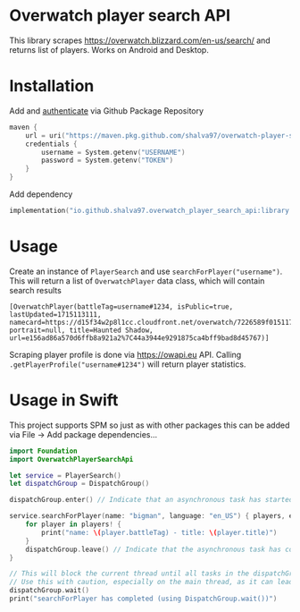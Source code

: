 # Overwatch player search API

This library scrapes https://overwatch.blizzard.com/en-us/search/ and returns list of players. Works on Android and Desktop.

# Installation

Add and [authenticate](https://docs.github.com/en/packages/working-with-a-github-packages-registry/working-with-the-gradle-registry#using-a-published-package) via Github Package Repository

```kotlin
maven {
    url = uri("https://maven.pkg.github.com/shalva97/overwatch-player-search-api")
    credentials {
        username = System.getenv("USERNAME")
        password = System.getenv("TOKEN")
    }
}
```

Add dependency

```kotlin
implementation("io.github.shalva97.overwatch_player_search_api:library:1.10")
```

# Usage

Create an instance of `PlayerSearch` and use `searchForPlayer("username")`. This will return a list of `OverwatchPlayer`
data class, which will contain search results

```
[OverwatchPlayer(battleTag=username#1234, isPublic=true, lastUpdated=1715113111, namecard=https://d15f34w2p8l1cc.cloudfront.net/overwatch/7226589f015117e841d23356bc45835409c38ba8fb0d1451ca9268961fffde0f.png, portrait=null, title=Haunted Shadow, url=e156ad86a570d6ffb8a921a2%7C44a3944e9291875ca4bff9bad8d45767)]
```

Scraping player profile is done via https://owapi.eu API. Calling `.getPlayerProfile("username#1234")` will return player
statistics.

# Usage in Swift

This project supports SPM so just as with other packages this can be added via File -> Add package dependencies...

```swift
import Foundation
import OverwatchPlayerSearchApi

let service = PlayerSearch()
let dispatchGroup = DispatchGroup()

dispatchGroup.enter() // Indicate that an asynchronous task has started

service.searchForPlayer(name: "bigman", language: "en_US") { players, error -> () in
    for player in players! {
        print("name: \(player.battleTag) - title: \(player.title)")
    }
    dispatchGroup.leave() // Indicate that the asynchronous task has completed
}

// This will block the current thread until all tasks in the dispatchGroup have called `leave()`
// Use this with caution, especially on the main thread, as it can lead to UI freezes.
dispatchGroup.wait()
print("searchForPlayer has completed (using DispatchGroup.wait())")


```